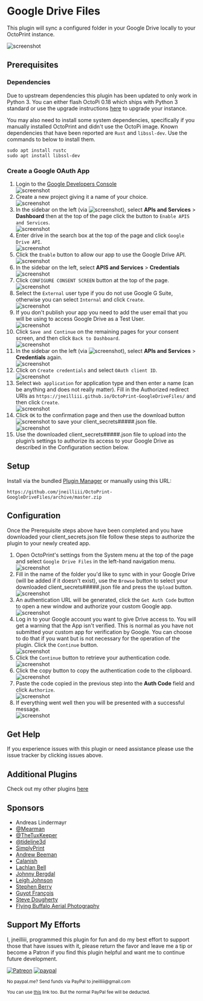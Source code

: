 # Google Drive Files

This plugin will sync a configured folder in your Google Drive locally to your OctoPrint instance.

![screenshot](screenshots/screenshot_filelist.png)

## Prerequisites

### Dependencies
Due to upstream dependencies this plugin has been updated to only work in Python 3. You can either flash OctoPi 0.18 which ships with Python 3 standard or use the upgrade instructions [here](https://github.com/cp2004/Octoprint-Upgrade-To-Py3) to upgrade your instance.

You may also need to install some system dependencies, specifically if you manually installed OctoPrint and didn't use the OctoPi image. Known dependencies that have been reported are `Rust` and `libssl-dev`. Use the commands to below to install them.

```
sudo apt install rustc
sudo apt install libssl-dev
```

### Create a Google OAuth App
1.	Login to the [Google Developers Console](https://cloud.google.com/console) <br>
![screenshot](screenshots/settings_step1.png)
2.	Create a new project giving it a name of your choice. <br>
![screenshot](screenshots/settings_step2.png)
3.	In the sidebar on the left (via ![screenshot](screenshots/settings_menu.png)), select **APIs and Services** > **Dashboard** then at the top of the page click the button to `Enable APIS and Services`. <br>
![screenshot](screenshots/settings_step3.png)
4.	Enter drive in the search box at the top of the page and click `Google Drive API`. <br>
![screenshot](screenshots/settings_step4.png)
5.	Click the `Enable` button to allow our app to use the Google Drive API. <br>
![screenshot](screenshots/settings_step5.png)
6.	In the sidebar on the left, select **APIS and Services** > **Credentials** <br>
![screenshot](screenshots/settings_step6.png)
7.	Click `CONFIGURE CONSENT SCREEN` button at the top of the page. <br>
![screenshot](screenshots/settings_step7.png)
8.	Select the `External` user type if you do not use Google G Suite, otherwise you can select `Internal` and click `Create`. <br>
![screenshot](screenshots/settings_step8.png)
9.	If you don't publish your app you need to add the user email that you will be using to access Google Drive as a Test User. <br>
![screenshot](screenshots/settings_step8b.png)
10.	Click `Save and Continue` on the remaining pages for your consent screen, and then click `Back to Dashboard`. <br>
![screenshot](screenshots/settings_step9.png)
11.	In the sidebar on the left (via ![screenshot](screenshots/settings_menu.png)), select **APIs and Services** > **Credentials** again. <br>
![screenshot](screenshots/settings_step10.png)
12.	Click on `Create credentials` and select `OAuth client ID`. <br>
![screenshot](screenshots/settings_step11.png)
13.	Select `Web application` for application type and then enter a name (can be anything and does not really matter). Fill in the Authorized redirect URIs as `https://jneilliii.github.io/OctoPrint-GoogleDriveFiles/` and then click `Create`. <br>
![screenshot](screenshots/settings_step12.png)
14.	Click `OK` to the confirmation page and then use the download button ![screenshot](screenshots/settings_download.png) to save your client_secrets#####.json file. <br>
![screenshot](screenshots/settings_step13.png)
15.	Use the downloaded client_secrets#####.json file to upload into the plugin’s settings to authorize its access to your Google Drive as described in the Configuration section below.

## Setup

Install via the bundled [Plugin Manager](https://docs.octoprint.org/en/master/bundledplugins/pluginmanager.html)
or manually using this URL:

    https://github.com/jneilliii/OctoPrint-GoogleDriveFiles/archive/master.zip

## Configuration
Once the Prerequisite steps above have been completed and you have downloaded your client_secrets.json file follow these steps to authorize the plugin to your newly created app.

1. Open OctoPrint's settings from the System menu at the top of the page and select `Google Drive Files` in the left-hand navigation menu. <br>
![screenshot](screenshots/configuration_step1.png)
2. Fill in the name of the folder you'd like to sync with in your Google Drive (will be added if it doesn't exist), use the `Browse` button to select your downloaded client_secrets#####.json file and press the `Upload` button. <br>
![screenshot](screenshots/configuration_step2.png)
3. An authentication URL will be generated, click the `Get Auth Code` button to open a new window and authorize your custom Google app. <br>
![screenshot](screenshots/configuration_step3.png)
4. Log in to your Google account you want to give Drive access to. You will get a warning that the App isn't verified. This is normal as you have not submitted your custom app for verification by Google. You can choose to do that if you want but is not necessary for the operation of the plugin. Click the `Continue` button. <br>
![screenshot](screenshots/configuration_step4.png)
5. Click the `Continue` button to retrieve your authentication code.<br>
![screenshot](screenshots/configuration_step5.png)
6. Click the copy button to copy the authentication code to the clipboard.<br>
![screenshot](screenshots/configuration_step5a.png)
7. Paste the code copied in the previous step into the **Auth Code** field and click `Authorize`. <br>
![screenshot](screenshots/configuration_step6.png)
8. If everything went well then you will be presented with a successful message. <br>
![screenshot](screenshots/configuration_step7.png)

## Get Help

If you experience issues with this plugin or need assistance please use the issue tracker by clicking issues above.

## Additional Plugins

Check out my other plugins [here](https://plugins.octoprint.org/by_author/#jneilliii)

## Sponsors
- Andreas Lindermayr
- [@Mearman](https://github.com/Mearman)
- [@TheTuxKeeper](https://github.com/thetuxkeeper)
- [@tideline3d](https://github.com/tideline3d/)
- [SimplyPrint](https://simplyprint.dk/)
- [Andrew Beeman](https://github.com/Kiendeleo)
- [Calanish](https://github.com/calanish)
- [Lachlan Bell](https://lachy.io/)
- [Johnny Bergdal](https://github.com/bergdahl)
- [Leigh Johnson](https://github.com/leigh-johnson)
- [Stephen Berry](https://github.com/berrystephenw)
- [Guyot François](https://github.com/iFrostizz)
- [Steve Dougherty](https://github.com/Thynix)
- [Flying Buffalo Aerial Photography](http://flyingbuffalo.info/)
## Support My Efforts
I, jneilliii, programmed this plugin for fun and do my best effort to support those that have issues with it, please return the favor and leave me a tip or become a Patron if you find this plugin helpful and want me to continue future development.

[![Patreon](screenshots/patreon-with-text-new.png)](https://www.patreon.com/jneilliii) [![paypal](screenshots/paypal-with-text.png)](https://paypal.me/jneilliii)

<small>No paypal.me? Send funds via PayPal to jneilliii&#64;gmail&#46;com

You can use [this](https://www.paypal.com/cgi-bin/webscr?cmd=_xclick&business=jneilliii@gmail.com) link too. But the normal PayPal fee will be deducted.
</small>
